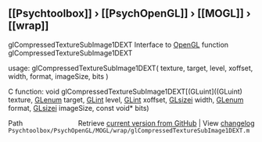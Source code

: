 ## [[Psychtoolbox]] &#8250; [[PsychOpenGL]] &#8250; [[MOGL]] &#8250; [[wrap]]

glCompressedTextureSubImage1DEXT  Interface to [OpenGL](OpenGL) function glCompressedTextureSubImage1DEXT  
  
usage:  glCompressedTextureSubImage1DEXT( texture, target, level, xoffset, width, format, imageSize, bits )  
  
C function:  void glCompressedTextureSubImage1DEXT[(GLuint]((GLuint) texture, [GLenum](GLenum) target, [GLint](GLint) level, [GLint](GLint) xoffset, [GLsizei](GLsizei) width, [GLenum](GLenum) format, [GLsizei](GLsizei) imageSize, const void\* bits)  




<div class="code_header" style="text-align:right;">
  <span style="float:left;">Path&nbsp;&nbsp;</span> <span class="counter">Retrieve <a href=
  "https://raw.github.com/Psychtoolbox-3/Psychtoolbox-3/beta/Psychtoolbox/PsychOpenGL/MOGL/wrap/glCompressedTextureSubImage1DEXT.m">current version from GitHub</a> | View <a href=
  "https://github.com/Psychtoolbox-3/Psychtoolbox-3/commits/beta/Psychtoolbox/PsychOpenGL/MOGL/wrap/glCompressedTextureSubImage1DEXT.m">changelog</a></span>
</div>
<div class="code">
  <code>Psychtoolbox/PsychOpenGL/MOGL/wrap/glCompressedTextureSubImage1DEXT.m</code>
</div>

